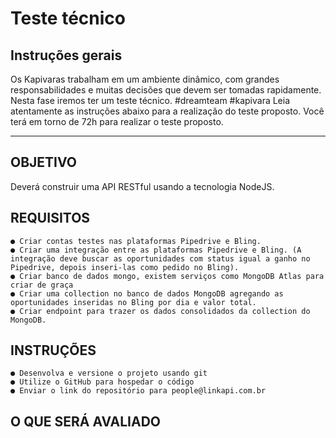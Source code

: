 # Teste técnico

## Instruções gerais
Os Kapivaras trabalham em um ambiente dinâmico, com grandes responsabilidades e muitas decisões que devem ser tomadas rapidamente. Nesta fase iremos ter um teste técnico. #dreamteam #kapivara
Leia atentamente as instruções abaixo para a realização do teste proposto.
Você terá em torno de 72h para realizar o teste proposto.
_____________________________________________

## OBJETIVO
Deverá construir uma API RESTful usando a tecnologia NodeJS.


## REQUISITOS
    ● Criar contas testes nas plataformas Pipedrive e Bling.
    ● Criar uma integração entre as plataformas Pipedrive e Bling. (A integração deve buscar as oportunidades com status igual a ganho no Pipedrive, depois inseri-las como pedido no Bling).
    ● Criar banco de dados mongo, existem serviços como MongoDB Atlas para criar de graça
    ● Criar uma collection no banco de dados MongoDB agregando as oportunidades inseridas no Bling por dia e valor total.
    ● Criar endpoint para trazer os dados consolidados da collection do MongoDB.

## INSTRUÇÕES
    ● Desenvolva e versione o projeto usando git
    ● Utilize o GitHub para hospedar o código
    ● Enviar o link do repositório para people@linkapi.com.br

## O QUE SERÁ AVALIADO
    ● Quantidade de requisitos realizados
    ● Desacoplamento de código
    ● Legibilidade
    ● Boas práticas de desenvolvimento de API RESTful
    ● Performance


## Iniciando o projeto

Para iniciar o projeto siga os passos abaixo.

### Criar .env do projeto

```dotenv
# MONGODB
MONGO_URL="mongodb://localhost:27017/linkapi" <-- mongo db rodando na porta 27017

# EXPRESS PORT
EXPRESS_PORT="3000" <-- porta configuravel da app 



INTEGRATION_PIPEDRIVE_TOKEN="" <- token do pipedrive
INTEGRATION_PIPEDRIVE_BASE_URL="https://api.pipedrive.com/v1"

INTEGRATION_BLING_TOKEN="" <- token do bling
INTEGRATION_BLING_BASE_URL="https://bling.com.br/Api/v2"

### Instalando dependências.
yarn install


### Comando para rodar a integração
yarn integration:run

### Iniciando o projeto 
yarn dev

### Pegar todas as oportunidades

```shell
  curl --location --request GET 'http://localhost:3000/api/opportunities?page=1&limit=10'
```

